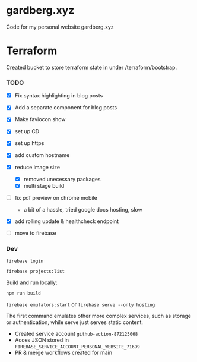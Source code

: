 # gardberg.xyz

Code for my personal website gardberg.xyz

# Terraform

Created bucket to store terraform state in under /terraform/bootstrap.

### TODO

- [x] Fix syntax highlighting in blog posts
- [x] Add a separate component for blog posts
- [x] Make faviocon show
- [x] set up CD
- [x] set up https
- [x] add custom hostname
- [x] reduce image size
  - [x] removed unecessary packages
  - [x] multi stage build
- [ ] fix pdf preview on chrome mobile
  - a bit of a hassle, tried google docs hosting, slow
- [x] add rolling update & healthcheck endpoint
- [ ] move to firebase


### Dev

`firebase login`

`firebase projects:list`

Build and run locally:

`npm run build`

`firebase emulators:start` or `firebase serve --only hosting`

The first command emulates other more complex services, such as storage or authentication, while serve just serves static content.

- Created service account `github-action-872125068`
- Acces JSON stored in `FIREBASE_SERVICE_ACCOUNT_PERSONAL_WEBSITE_71699`
- PR & merge workflows created for main